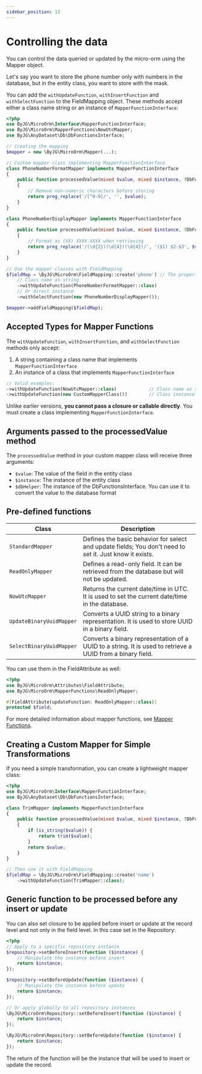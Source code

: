 ```yaml
---
sidebar_position: 13
---
```


# Controlling the data

You can control the data queried or updated by the micro-orm using the Mapper object.

Let's say you want to store the phone number only with numbers in the database, 
but in the entity class, you want to store with the mask.

You can add the `withUpdateFunction`, `withInsertFunction` and `withSelectFunction` to the FieldMapping object.
These methods accept either a class name string or an instance of `MapperFunctionInterface`:

```php
<?php
use ByJG\MicroOrm\Interface\MapperFunctionInterface;
use ByJG\MicroOrm\MapperFunctions\NowUtcMapper;
use ByJG\AnyDataset\Db\DbFunctionsInterface;

// Creating the mapping
$mapper = new \ByJG\MicroOrm\Mapper(...);

// Custom mapper class implementing MapperFunctionInterface
class PhoneNumberFormatMapper implements MapperFunctionInterface
{
    public function processedValue(mixed $value, mixed $instance, ?DbFunctionsInterface $helper = null): mixed
    {
        // Remove non-numeric characters before storing
        return preg_replace('/[^0-9]/', '', $value);
    }
}

class PhoneNumberDisplayMapper implements MapperFunctionInterface
{
    public function processedValue(mixed $value, mixed $instance, ?DbFunctionsInterface $helper = null): mixed
    {
        // Format as (XX) XXXX-XXXX when retrieving
        return preg_replace('/(\d{2})(\d{4})(\d{4})/', '($1) $2-$3', $value);
    }
}

// Use the mapper classes with FieldMapping
$fieldMap = \ByJG\MicroOrm\FieldMapping::create('phone') // The property name of the entity class
    // Class name as string
    ->withUpdateFunction(PhoneNumberFormatMapper::class)
    // Or direct instance
    ->withSelectFunction(new PhoneNumberDisplayMapper());

$mapper->addFieldMapping($fieldMap);
```

## Accepted Types for Mapper Functions

The `withUpdateFunction`, `withInsertFunction`, and `withSelectFunction` methods only accept:

1. A string containing a class name that implements `MapperFunctionInterface`
2. An instance of a class that implements `MapperFunctionInterface`

```php
// Valid examples:
->withUpdateFunction(NowUtcMapper::class)            // Class name as string
->withUpdateFunction(new CustomMapperClass())        // Class instance
```

Unlike earlier versions, **you cannot pass a closure or callable directly**. You must create a class implementing
`MapperFunctionInterface`.

## Arguments passed to the processedValue method

The `processedValue` method in your custom mapper class will receive three arguments:

- `$value`: The value of the field in the entity class
- `$instance`: The instance of the entity class
- `$dbHelper`: The instance of the DbFunctionsInterface. You can use it to convert the value to the database format

## Pre-defined functions

| Class                    | Description                                                                                                |
|--------------------------|------------------------------------------------------------------------------------------------------------|
| `StandardMapper`         | Defines the basic behavior for select and update fields; You don't need to set it. Just know it exists.    |
| `ReadOnlyMapper`         | Defines a read-only field. It can be retrieved from the database but will not be updated.                  |
| `NowUtcMapper`           | Returns the current date/time in UTC. It is used to set the current date/time in the database.             |
| `UpdateBinaryUuidMapper` | Converts a UUID string to a binary representation. It is used to store UUID in a binary field.             |
| `SelectBinaryUuidMapper` | Converts a binary representation of a UUID to a string. It is used to retrieve a UUID from a binary field. |

You can use them in the FieldAttribute as well:

```php
<?php
use ByJG\MicroOrm\Attributes\FieldAttribute;
use ByJG\MicroOrm\MapperFunctions\ReadOnlyMapper;

#[FieldAttribute(updateFunction: ReadOnlyMapper::class)]
protected $field;
```

For more detailed information about mapper functions, see [Mapper Functions](mapper-functions.md).

## Creating a Custom Mapper for Simple Transformations

If you need a simple transformation, you can create a lightweight mapper class:

```php
<?php
use ByJG\MicroOrm\Interface\MapperFunctionInterface;
use ByJG\AnyDataset\Db\DbFunctionsInterface;

class TrimMapper implements MapperFunctionInterface
{
    public function processedValue(mixed $value, mixed $instance, ?DbFunctionsInterface $helper = null): mixed
    {
        if (is_string($value)) {
            return trim($value);
        }
        return $value;
    }
}

// Then use it with FieldMapping
$fieldMap = \ByJG\MicroOrm\FieldMapping::create('name')
    ->withUpdateFunction(TrimMapper::class);
```

## Generic function to be processed before any insert or update

You can also set closure to be applied before insert or update at the record level and not only in the field level.
In this case set in the Repository:

```php
<?php
// Apply to a specific repository instance
$repository->setBeforeInsert(function ($instance) {
    // Manipulate the instance before insert
    return $instance;
});

$repository->setBeforeUpdate(function ($instance) {
    // Manipulate the instance before update
    return $instance;
});

// Or apply globally to all repository instances
\ByJG\MicroOrm\Repository::setBeforeInsert(function ($instance) {
    return $instance;
});

\ByJG\MicroOrm\Repository::setBeforeUpdate(function ($instance) {
    return $instance;
});
```

The return of the function will be the instance that will be used to insert or update the record.

